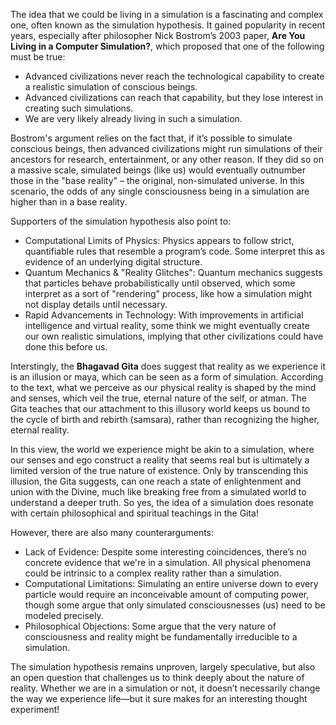 The idea that we could be living in a simulation is a fascinating and complex one, often known as the simulation hypothesis. It gained popularity in recent years, especially after philosopher Nick Bostrom’s 2003 paper, **Are You Living in a Computer Simulation?**, which proposed that one of the following must be true:

- Advanced civilizations never reach the technological capability to create a realistic simulation of conscious beings.
- Advanced civilizations can reach that capability, but they lose interest in creating such simulations.
- We are very likely already living in such a simulation.

Bostrom's argument relies on the fact that, if it’s possible to simulate conscious beings, then advanced civilizations might run simulations of their ancestors for research, entertainment, or any other reason. If they did so on a massive scale, simulated beings (like us) would eventually outnumber those in the "base reality" – the original, non-simulated universe. In this scenario, the odds of any single consciousness being in a simulation are higher than in a base reality.

Supporters of the simulation hypothesis also point to:

- Computational Limits of Physics: Physics appears to follow strict, quantifiable rules that resemble a program’s code. Some interpret this as evidence of an underlying digital structure.
- Quantum Mechanics & "Reality Glitches": Quantum mechanics suggests that particles behave probabilistically until observed, which some interpret as a sort of "rendering" process, like how a simulation might not display details until necessary.
- Rapid Advancements in Technology: With improvements in artificial intelligence and virtual reality, some think we might eventually create our own realistic simulations, implying that other civilizations could have done this before us.

Interstingly, the **Bhagavad Gita** does suggest that reality as we experience it is an illusion or maya, which can be seen as a form of simulation. According to the text, what we perceive as our physical reality is shaped by the mind and senses, which veil the true, eternal nature of the self, or atman. The Gita teaches that our attachment to this illusory world keeps us bound to the cycle of birth and rebirth (samsara), rather than recognizing the higher, eternal reality.

In this view, the world we experience might be akin to a simulation, where our senses and ego construct a reality that seems real but is ultimately a limited version of the true nature of existence. Only by transcending this illusion, the Gita suggests, can one reach a state of enlightenment and union with the Divine, much like breaking free from a simulated world to understand a deeper truth. So yes, the idea of a simulation does resonate with certain philosophical and spiritual teachings in the Gita!

However, there are also many counterarguments:

- Lack of Evidence: Despite some interesting coincidences, there’s no concrete evidence that we're in a simulation. All physical phenomena could be intrinsic to a complex reality rather than a simulation.
- Computational Limitations: Simulating an entire universe down to every particle would require an inconceivable amount of computing power, though some argue that only simulated consciousnesses (us) need to be modeled precisely.
- Philosophical Objections: Some argue that the very nature of consciousness and reality might be fundamentally irreducible to a simulation.

The simulation hypothesis remains unproven, largely speculative, but also an open question that challenges us to think deeply about the nature of reality. Whether we are in a simulation or not, it doesn’t necessarily change the way we experience life—but it sure makes for an interesting thought experiment!
